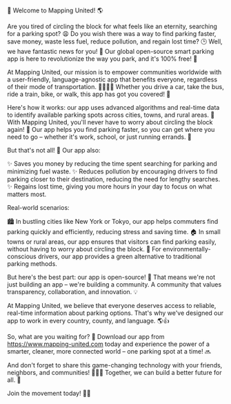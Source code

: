 🚀 Welcome to Mapping United! 🌎

Are you tired of circling the block for what feels like an eternity, searching for a parking spot? 😩 Do you wish there was a way to find parking faster, save money, waste less fuel, reduce pollution, and regain lost time? 🕒 Well, we have fantastic news for you! 👋 Our global open-source smart parking app is here to revolutionize the way you park, and it's 100% free! 💸

At Mapping United, our mission is to empower communities worldwide with a user-friendly, language-agnostic app that benefits everyone, regardless of their mode of transportation. 🚌🚂🚴‍♀️ Whether you drive a car, take the bus, ride a train, bike, or walk, this app has got you covered! 👣

Here's how it works: our app uses advanced algorithms and real-time data to identify available parking spots across cities, towns, and rural areas. 📍 With Mapping United, you'll never have to worry about circling the block again! 🔁 Our app helps you find parking faster, so you can get where you need to go – whether it's work, school, or just running errands. 💼

But that's not all! 🤔 Our app also:

✨ Saves you money by reducing the time spent searching for parking and minimizing fuel waste.
✨ Reduces pollution by encouraging drivers to find parking closer to their destination, reducing the need for lengthy searches.
✨ Regains lost time, giving you more hours in your day to focus on what matters most.

Real-world scenarios:

🏙️ In bustling cities like New York or Tokyo, our app helps commuters find parking quickly and efficiently, reducing stress and saving time.
🏠 In small towns or rural areas, our app ensures that visitors can find parking easily, without having to worry about circling the block.
🌳 For environmentally-conscious drivers, our app provides a green alternative to traditional parking methods.

But here's the best part: our app is open-source! 🚀 That means we're not just building an app – we're building a community. A community that values transparency, collaboration, and innovation. 💡

At Mapping United, we believe that everyone deserves access to reliable, real-time information about parking options. That's why we've designed our app to work in every country, county, and language. 🌎👍

So, what are you waiting for? 🤔 Download our app from https://www.mapping-united.com today and experience the power of a smarter, cleaner, more connected world – one parking spot at a time! 🔜

And don't forget to share this game-changing technology with your friends, neighbors, and communities! 👫👭👬 Together, we can build a better future for all. 🌟

Join the movement today! 💪🏼